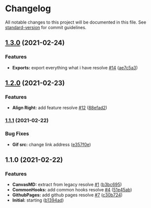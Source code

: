 # Changelog

All notable changes to this project will be documented in this file. See [standard-version](https://github.com/conventional-changelog/standard-version) for commit guidelines.

## [1.3.0](https://github.com/theguriev/canvas-markdown/compare/v1.2.0...v1.3.0) (2021-02-24)


### Features

* **Exports:** export everything what i have resolve [#14](https://github.com/theguriev/canvas-markdown/issues/14) ([ae7c5a3](https://github.com/theguriev/canvas-markdown/commit/ae7c5a3c5e5d69dac30fe7b24c0118ea3cb3d3bd))

## [1.2.0](https://github.com/theguriev/canvas-markdown/compare/v1.1.1...v1.2.0) (2021-02-23)


### Features

* **Align Right:** add feature resolve [#12](https://github.com/theguriev/canvas-markdown/issues/12) ([88efad2](https://github.com/theguriev/canvas-markdown/commit/88efad2de02d9a31d51541e6d5c05743408e5511))

### [1.1.1](https://github.com/theguriev/canvas-markdown/compare/v1.1.0...v1.1.1) (2021-02-22)


### Bug Fixes

* **Gif src:** change link address ([e357f0e](https://github.com/theguriev/canvas-markdown/commit/e357f0e08d4478c1090b869d4240b4688e0a39d9))

## 1.1.0 (2021-02-22)


### Features

* **CanvasMD:** extract from legacy resolve [#1](https://github.com/theguriev/canvas-markdown/issues/1) ([b3bc695](https://github.com/theguriev/canvas-markdown/commit/b3bc69560558907ed48651b7b7d9cefbd124d4e4))
* **CommonHooks:** add common hooks resolve [#4](https://github.com/theguriev/canvas-markdown/issues/4) ([51e45ab](https://github.com/theguriev/canvas-markdown/commit/51e45abd013c795f22af592ae3fe954667be7926))
* **GithubPages:** add github pages resolve [#7](https://github.com/theguriev/canvas-markdown/issues/7) ([c30b724](https://github.com/theguriev/canvas-markdown/commit/c30b7245205ae69a632beaec5b7a2140a3632733))
* **Initial:** starting ([b1394ad](https://github.com/theguriev/canvas-markdown/commit/b1394ad632eb209739eb783b34181a2c1dd5d777))
